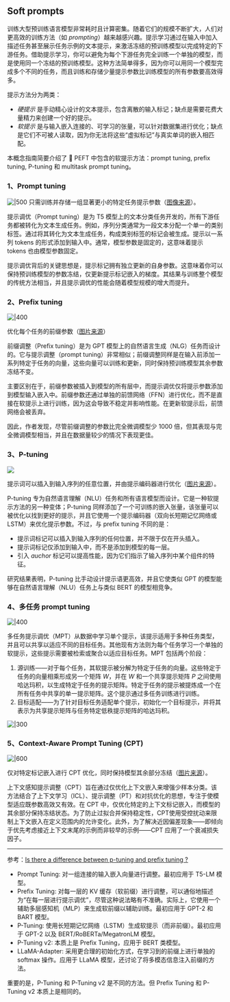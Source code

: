 

## Soft prompts

训练大型预训练语言模型非常耗时且计算密集。随着它们的规模不断扩大，人们对更高效的训练方法（如 *prompting*）越来越感兴趣。提示学习通过在输入中加入描述任务甚至展示任务示例的文本提示，来激活冻结的预训练模型以完成特定的下游任务。借助提示学习，你可以避免为每个下游任务完全训练一个单独的模型，而是使用同一个冻结的预训练模型。这种方法简单得多，因为你可以用同一个模型完成多个不同的任务，而且训练和存储少量提示参数比训练模型的所有参数要高效得多。

提示方法分为两类：

- *硬提示* 是手动精心设计的文本提示，包含离散的输入标记；缺点是需要花费大量精力来创建一个好的提示。
- *软提示* 是与输入嵌入连接的、可学习的张量，可以针对数据集进行优化；缺点是它们不可被人读取，因为你无法将这些“虚拟标记”与真实单词的嵌入相匹配。

本概念指南简要介绍了 🤗 PEFT 中包含的软提示方法：prompt tuning, prefix tuning, P-tuning 和 multitask prompt tuning。


### 1、Prompt tuning

![|500](https://huggingface.co/datasets/huggingface/documentation-images/resolve/main/peft/prompt-tuning.png)
只需训练并存储一组显著更小的特定任务提示参数（[图像来源](https://huggingface.co/papers/2104.08691)）。

提示调优（Prompt tuning）是为 T5 模型上的文本分类任务开发的，所有下游任务都被转化为文本生成任务。例如，序列分类通常为一段文本分配一个单一的类别标签。通过将其转化为文本生成任务，构成类别标签的标记会被生成。提示以一系列 tokens 的形式添加到输入中。通常，模型参数是固定的，这意味着提示 tokens 也由模型参数固定。

提示调优背后的关键思想是，提示标记拥有独立更新的自身参数。这意味着你可以保持预训练模型的参数冻结，仅更新提示标记嵌入的梯度。其结果与训练整个模型的传统方法相当，并且提示调优的性能会随着模型规模的增大而提升。

### 2、Prefix tuning

![|400](https://huggingface.co/datasets/huggingface/documentation-images/resolve/main/peft/prefix-tuning.png)

优化每个任务的前缀参数（[图片来源](https://hf.co/papers/2101.00190)）

前缀调整（Prefix tuning）是为 GPT 模型上的自然语言生成（NLG）任务而设计的。它与提示调整（prompt tuning）非常相似；前缀调整同样是在输入前添加一系列特定于任务的向量，这些向量可以训练和更新，同时保持预训练模型其余参数冻结不变。

主要区别在于，前缀参数被插入到模型的所有层中，而提示调优仅将提示参数添加到模型输入嵌入中。前缀参数还通过单独的前馈网络（FFN）进行优化，而不是直接在软提示上进行训练，因为这会导致不稳定并影响性能。在更新软提示后，前馈网络会被丢弃。

因此，作者发现，尽管前缀调整的参数比完全微调模型少 1000 倍，但其表现与完全微调模型相当，并且在数据量较少的情况下表现更佳。

### 3、P-tuning

![](https://huggingface.co/datasets/huggingface/documentation-images/resolve/main/peft/p-tuning.png)

提示词可以插入到输入序列的任意位置，并由提示编码器进行优化（[图片来源](https://hf.co/papers/2103.10385)）。

P-tuning 专为自然语言理解（NLU）任务和所有语言模型而设计。它是一种软提示方法的另一种变体；P-tuning 同样添加了一个可训练的嵌入张量，该张量可以被优化以找到更好的提示，并且它使用一个提示编码器（双向长短期记忆网络或 LSTM）来优化提示参数。不过，与 prefix tuning 不同的是：

- 提示词标记可以插入到输入序列的任何位置，并不限于仅在开头插入。
- 提示词标记仅添加到输入中，而不是添加到模型的每一层。
- 引入 *auchor* 标记可以提高性能，因为它们指示了输入序列中某个组件的特征。

研究结果表明，P-tuning 比手动设计提示语更高效，并且它使类似 GPT 的模型能够在自然语言理解（NLU）任务上与类似 BERT 的模型相竞争。


### 4、多任务 prompt tuning

![|400](https://huggingface.co/datasets/huggingface/documentation-images/resolve/main/peft/mpt.png)

多任务提示调优（MPT）从数据中学习单个提示，该提示适用于多种任务类型，并且可以共享以适应不同的目标任务。其他现有方法则为每个任务学习一个单独的软提示，这些提示需要被检索或聚合以适应目标任务。MPT 包括两个阶段：

1. 源训练——对于每个任务，其软提示被分解为特定于任务的向量。这些特定于任务的向量相乘形成另一个矩阵 $W$，并在 $W$ 和一个共享提示矩阵 $P$ 之间使用哈达玛积，以生成特定于任务的提示矩阵。特定于任务的提示被提炼成一个在所有任务中共享的单一提示矩阵。这个提示通过多任务训练进行训练。
2. 目标适配——为了针对目标任务适配单个提示，初始化一个目标提示，并将其表示为共享提示矩阵与任务特定低秩提示矩阵的哈达玛积。

![|300](https://huggingface.co/datasets/huggingface/documentation-images/resolve/main/peft/mpt-decomposition.png)


### 5、Context-Aware Prompt Tuning (CPT)

![|600](https://huggingface.co/datasets/huggingface/documentation-images/resolve/main/peft/cpt.png)

仅对特定标记嵌入进行 CPT 优化，同时保持模型其余部分冻结（[图片来源](https://huggingface.co/papers/2410.17222)）。

上下文感知提示调整（CPT）旨在通过仅优化上下文嵌入来增强少样本分类。该方法结合了上下文学习（ICL）、提示调整（PT）和对抗优化的思想，专注于使模型适应既参数高效又有效。在 CPT 中，仅优化特定的上下文标记嵌入，而模型的其余部分保持冻结状态。为了防止过拟合并保持稳定性，CPT使用受控扰动来限制上下文嵌入在定义范围内的允许变化。此外，为了解决近因偏差现象——即倾向于优先考虑接近上下文末尾的示例而非较早的示例——CPT 应用了一个衰减损失因子。

----
参考：[Is there a difference between p-tuning and prefix tuning ?](https://www.reddit.com/r/MachineLearning/comments/14pkibg/d_is_there_a_difference_between_ptuning_and/)

- Prompt Tuning:  对一组连接的输入嵌入向量进行调整。最初应用于 T5-LM 模型。
- Prefix Tuning: 对每一层的 KV 缓存（软前缀）进行调整，可以通俗地描述为“在每一层进行提示调优”，尽管这种说法略有不准确。实际上，它使用一个辅助多层感知机（MLP）来生成软前缀以辅助训练。最初应用于 GPT-2 和 BART 模型。
- P-Tuning: 使用长短期记忆网络（LSTM）生成软提示（而非前缀）。最初应用于 GPT-2 以及 BERT/RoBERTa/MegatronLM 模型。
- P-Tuning v2:  本质上是 Prefix Tuning，应用于 BERT 类模型。
- LLaMA-Adapter: 采用更合理的初始化方式，在学习到的前缀上进行单独的 softmax 操作。应用于 LLaMA 模型，还讨论了将多模态信息注入前缀的方法。


重要的是，P-Tuning 和 P-Tuning v2 是不同的方法。但 Prefix Tuning 和 P-Tuning v2 本质上是相同的。



